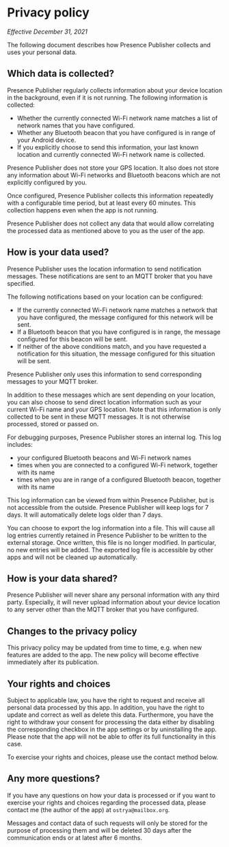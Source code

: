 # Privacy policy

*Effective December 31, 2021*

The following document describes how Presence Publisher collects and uses your personal
data.

## Which data is collected?

Presence Publisher regularly collects information about your device location in the background,
even if it is not running. The following information is collected:

* Whether the currently connected Wi-Fi network name matches a list of network
  names that you have configured.
* Whether any Bluetooth beacon that you have configured is in range of your
  Android device.
* If you explicitly choose to send this information, your last known location
  and currently connected Wi-Fi network name is collected.

Presence Publisher does not store your GPS location. It also does not store
any information about Wi-Fi networks and Bluetooth beacons which are not explicitly
configured by you.

Once configured, Presence Publisher collects this information repeatedly with a
configurable time period, but at least every 60 minutes. This collection happens
even when the app is not running.

Presence Publisher does not collect any data that would allow correlating the processed data
as mentioned above to you as the user of the app.

## How is your data used?

Presence Publisher uses the location information to send notification messages.
These notifications are sent to an MQTT broker that you have specified.

The following notifications based on your location can be configured:

* If the currently connected Wi-Fi network name matches a network that you have
  configured, the message configured for this network will be sent.
* If a Bluetooth beacon that you have configured is in range, the message
  configured for this beacon will be sent.
* If neither of the above conditions match, and you have requested a notification
  for this situation, the message configured for this situation will be sent.

Presence Publisher only uses this information to send corresponding messages to your
MQTT broker.

In addition to these messages which are sent depending on your location, you can also choose
to send direct location information such as your current Wi-Fi name and your GPS location.
Note that this information is only collected to be sent in these MQTT messages. It is not
otherwise processed, stored or passed on.

For debugging purposes, Presence Publisher stores an internal log. This log includes:

* your configured Bluetooth beacons and Wi-Fi network names
* times when you are connected to a configured Wi-Fi network, together with its name
* times when you are in range of a configured Bluetooth beacon, together with its name

This log information can be viewed from within Presence Publisher, but is not accessible
from the outside. Presence Publisher will keep logs for 7 days. It will automatically delete
logs older than 7 days.

You can choose to export the log information into a file. This will cause all
log entries currently retained in Presence Publisher to be written to the external storage.
Once written, this file is no longer modified. In particular, no new entries will
be added. The exported log file is accessible by other apps and will not be
cleaned up automatically.

## How is your data shared?

Presence Publisher will never share any personal information with any third party.
Especially, it will never upload information about your device location to any server other
than the MQTT broker that you have configured.

## Changes to the privacy policy

This privacy policy may be updated from time to time, e.g. when new features are added to
the app. The new policy will become effective immediately after its publication.

## Your rights and choices

Subject to applicable law, you have the right to request and receive all personal data
processed by this app. In addition, you have the right to update and correct as well as
delete this data. Furthermore, you have the right to withdraw your consent for processing
the data either by disabling the corresponding checkbox in the app settings or by uninstalling
the app. Please note that the app will not be able to offer its full functionality in this case.

To exercise your rights and choices, please use the contact method below.

## Any more questions?

If you have any questions on how your data is processed or if you want to exercise your rights
and choices regarding the processed data, please contact me (the author of the app) at
`ostrya@mailbox.org`.

Messages and contact data of such requests will only be stored for the purpose of processing them
and will be deleted 30 days after the communication ends or at latest after 6 months.
